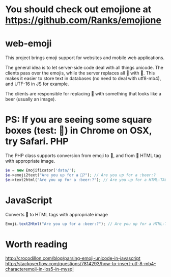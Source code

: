 You should check out emojione at https://github.com/Ranks/emojione
==================================================================

web-emoji
=========

This project brings emoji support for websites and mobile web applications. 

The general idea is to let server-side code deal with all things unicode. The clients pass over the emojis,
while the server replaces all 🍺 with :beer:. This makes it easier to store text in databases (no need to deal 
with utf8-mb4), and UTF-16 in JS for example.  

The clients are responsible for replacing :beer: with something that looks like a beer (usually an image).


PS: If you are seeing some square boxes (test: 🍺) in Chrome on OSX, try Safari. 
PHP
====
The PHP class supports conversion from emoji to :beer:, and from :beer: HTML tag with appropriate image.

```php
$e = new Emojificator('data/');
$e->emoji2text("Are you up for a 🍺?"); // Are you up for a :beer:?
$e->text2html("Are you up for a :beer:?"); // Are you up for a HTML-TAG
```

JavaScript
==========
Converts :beer: to HTML tags with appropriate image

```javascript
Emoji.text2Html("Are you up for a :beer:?"); // Are you up for a HTML-TAG
```


Worth reading
=============
http://crocodillon.com/blog/parsing-emoji-unicode-in-javascript
http://stackoverflow.com/questions/7814293/how-to-insert-utf-8-mb4-characteremoji-in-ios5-in-mysql